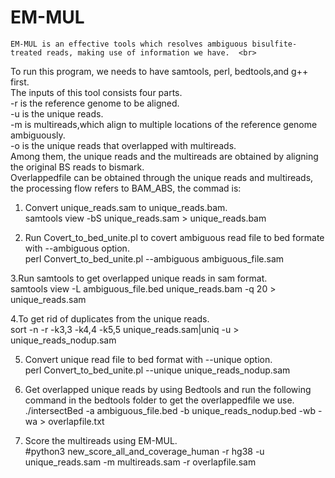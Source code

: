 EM-MUL
====
    EM-MUL is an effective tools which resolves ambiguous bisulfite-treated reads, making use of information we have.  <br>
To run this program, we needs to have samtools, perl, bedtools,and g++ first.  <br>
The  inputs of this tool consists four parts. <br>
-r is the reference genome to be aligned.<br>
-u is the unique reads.<br>
-m is multireads,which align to multiple locations of the reference genome ambiguously.<br>
-o is the unique reads that overlapped with multireads.<br>
Among them, the unique reads and the multireads are obtained by aligning the original BS reads to bismark. <br>
Overlappedfile can be obtained through the unique reads and multireads, the processing flow refers to BAM_ABS, the commad is: <br>
1. Convert unique_reads.sam to unique_reads.bam.<br>
  samtools view -bS unique_reads.sam > unique_reads.bam <br>
  
2. Run Covert_to_bed_unite.pl to covert ambiguous read file to bed formate with --ambiguous option.<br>
  perl Convert_to_bed_unite.pl --ambiguous ambiguous_file.sam <br>
  
3.Run samtools to get overlapped unique reads in sam format. <br>
  samtools view -L ambiguous_file.bed unique_reads.bam -q 20 > unique_reads.sam <br>
  
4.To get rid of duplicates from the unique reads.<br>
  sort -n -r -k3,3 -k4,4 -k5,5 unique_reads.sam|uniq -u > unique_reads_nodup.sam <br>
  
5. Convert unique read file to bed format with --unique option.<br>
  perl Convert_to_bed_unite.pl --unique unique_reads_nodup.sam <br>
  
6. Get overlapped unique reads by using Bedtools and run the following command in the bedtools folder to get the overlappedfile we use.<br>
  ./intersectBed -a ambiguous_file.bed -b unique_reads_nodup.bed -wb -wa > overlapfile.txt <br>
  
7. Score the multireads using EM-MUL.<br>
  #python3 new_score_all_and_coverage_human -r hg38 -u unique_reads.sam -m multireads.sam -r overlapfile.sam<br>
